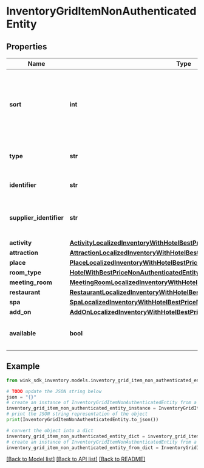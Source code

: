 # InventoryGridItemNonAuthenticatedEntity


## Properties

Name | Type | Description | Notes
------------ | ------------- | ------------- | -------------
**sort** | **int** | Sort property indicates how this grid item fits in with the rest of the items in the list. | 
**type** | **str** | The type of blocking this item represents. | 
**identifier** | **str** | Unique blocking identifier | 
**supplier_identifier** | **str** | Supplier identifier referencing blocking owner | 
**activity** | [**ActivityLocalizedInventoryWithHotelBestPriceNonAuthenticatedEntity**](ActivityLocalizedInventoryWithHotelBestPriceNonAuthenticatedEntity.md) |  | [optional] 
**attraction** | [**AttractionLocalizedInventoryWithHotelBestPriceNonAuthenticatedEntity**](AttractionLocalizedInventoryWithHotelBestPriceNonAuthenticatedEntity.md) |  | [optional] 
**place** | [**PlaceLocalizedInventoryWithHotelBestPriceNonAuthenticatedEntity**](PlaceLocalizedInventoryWithHotelBestPriceNonAuthenticatedEntity.md) |  | [optional] 
**room_type** | [**HotelWithBestPriceNonAuthenticatedEntity**](HotelWithBestPriceNonAuthenticatedEntity.md) |  | [optional] 
**meeting_room** | [**MeetingRoomLocalizedInventoryWithHotelBestPriceNonAuthenticatedEntity**](MeetingRoomLocalizedInventoryWithHotelBestPriceNonAuthenticatedEntity.md) |  | [optional] 
**restaurant** | [**RestaurantLocalizedInventoryWithHotelBestPriceNonAuthenticatedEntity**](RestaurantLocalizedInventoryWithHotelBestPriceNonAuthenticatedEntity.md) |  | [optional] 
**spa** | [**SpaLocalizedInventoryWithHotelBestPriceNonAuthenticatedEntity**](SpaLocalizedInventoryWithHotelBestPriceNonAuthenticatedEntity.md) |  | [optional] 
**add_on** | [**AddOnLocalizedInventoryWithHotelBestPriceNonAuthenticatedEntity**](AddOnLocalizedInventoryWithHotelBestPriceNonAuthenticatedEntity.md) |  | [optional] 
**available** | **bool** | Whether this blocking is available | [optional] 

## Example

```python
from wink_sdk_inventory.models.inventory_grid_item_non_authenticated_entity import InventoryGridItemNonAuthenticatedEntity

# TODO update the JSON string below
json = "{}"
# create an instance of InventoryGridItemNonAuthenticatedEntity from a JSON string
inventory_grid_item_non_authenticated_entity_instance = InventoryGridItemNonAuthenticatedEntity.from_json(json)
# print the JSON string representation of the object
print(InventoryGridItemNonAuthenticatedEntity.to_json())

# convert the object into a dict
inventory_grid_item_non_authenticated_entity_dict = inventory_grid_item_non_authenticated_entity_instance.to_dict()
# create an instance of InventoryGridItemNonAuthenticatedEntity from a dict
inventory_grid_item_non_authenticated_entity_from_dict = InventoryGridItemNonAuthenticatedEntity.from_dict(inventory_grid_item_non_authenticated_entity_dict)
```
[[Back to Model list]](../README.md#documentation-for-models) [[Back to API list]](../README.md#documentation-for-api-endpoints) [[Back to README]](../README.md)


